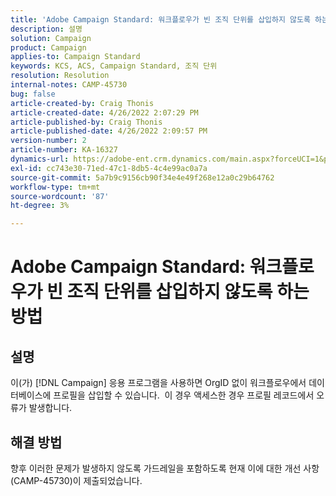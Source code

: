 ```yaml
---
title: 'Adobe Campaign Standard: 워크플로우가 빈 조직 단위를 삽입하지 않도록 하는 방법'
description: 설명
solution: Campaign
product: Campaign
applies-to: Campaign Standard
keywords: KCS, ACS, Campaign Standard, 조직 단위
resolution: Resolution
internal-notes: CAMP-45730
bug: false
article-created-by: Craig Thonis
article-created-date: 4/26/2022 2:07:29 PM
article-published-by: Craig Thonis
article-published-date: 4/26/2022 2:09:57 PM
version-number: 2
article-number: KA-16327
dynamics-url: https://adobe-ent.crm.dynamics.com/main.aspx?forceUCI=1&pagetype=entityrecord&etn=knowledgearticle&id=42330533-6ac5-ec11-a7b6-0022480a138b
exl-id: cc743e30-71ed-47c1-8db5-4c4e99ac0a7a
source-git-commit: 5a7b9c9156cb90f34e4e49f268e12a0c29b64762
workflow-type: tm+mt
source-wordcount: '87'
ht-degree: 3%

---
```


# Adobe Campaign Standard: 워크플로우가 빈 조직 단위를 삽입하지 않도록 하는 방법

## 설명


이(가) [!DNL Campaign] 응용 프로그램을 사용하면 OrgID 없이 워크플로우에서 데이터베이스에 프로필을 삽입할 수 있습니다.  이 경우 액세스한 경우 프로필 레코드에서 오류가 발생합니다.


## 해결 방법


향후 이러한 문제가 발생하지 않도록 가드레일을 포함하도록 현재 이에 대한 개선 사항(CAMP-45730)이 제출되었습니다.
